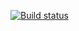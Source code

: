 [![Build status](https://ci.appveyor.com/api/projects/status/213k57ty6cswmh4d?svg=true)](https://ci.appveyor.com/project/mslancer/pattern)
